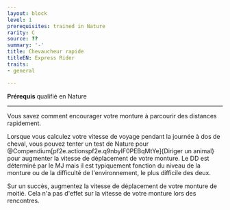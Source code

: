 ```yaml
---
layout: block
level: 1
prerequisites: trained in Nature
rarity: C
source: ??
summary: '-'
title: Chevaucheur rapide
titleEN: Express Rider
traits:
- general

---
```


<p><strong>Prérequis </strong>qualifié en Nature</p>
<hr>
<p>Vous savez comment encourager votre monture à parcourir des distances rapidement.</p>
<p>Lorsque vous calculez votre vitesse de voyage pendant la journée à dos de cheval, vous pouvez tenter un test de  Nature pour @Compendium[pf2e.actionspf2e.q9nbyIF0PEBqMtYe]{Diriger un animal} pour augmenter la vitesse de déplacement de votre monture. Le DD est déterminé par le MJ mais il est typiquement fonction du niveau de la monture ou de la difficulté de l'environnement, le plus difficile des deux.</p>
<p>Sur un succès, augmentez la vitesse de déplacement de votre monture de moitié. Cela n'a pas d'effet sur la vitesse de votre monture lors des rencontres.</p>